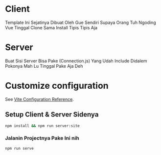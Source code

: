 # Client

Template Ini Sejatinya Dibuat Oleh Gue Sendiri Supaya Orang Tuh Ngoding Vue Tinggal Clone Sama Install Tipis Tipis Aja

# Server

Buat Sisi Server Bisa Pake (Connection.js) Yang Udah Include Didalem Pokonya Mah Lu Tinggal Pake Aja Deh

# Customize configuration

See [Vite Configuration Reference](https://vitejs.dev/config/).

## Setup Client & Server Sidenya

```sh
npm install && npm run server:site
```

### Jalanin Projectnya Pake Ini nih
```sh
npm run serve
```

